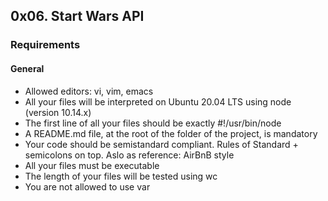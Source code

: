 <h2>0x06. Start Wars API</h2>

<h3>Requirements</h3>
<h4>General</h4>
<ul>
<li>Allowed editors: vi, vim, emacs</li>
<li>All your files will be interpreted on Ubuntu 20.04 LTS using node (version 10.14.x)</li>
<li>The first line of all your files should be exactly #!/usr/bin/node</li>
<li>A README.md file, at the root of the folder of the project, is mandatory</li>
<li>Your code should be semistandard compliant. Rules of Standard + semicolons on top. Aslo as reference: AirBnB style</li>
<li>All your files must be executable</li>
<li>The length of your files will be tested using wc</li>
<li>You are not allowed to use var</li>
</ul>
